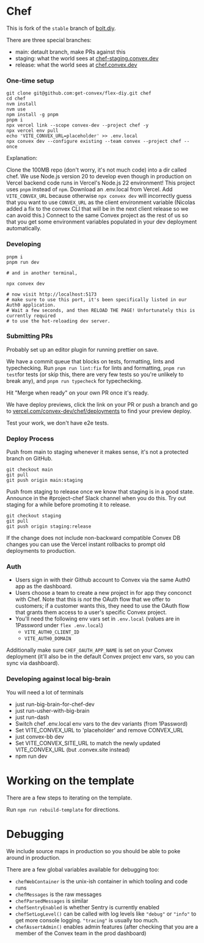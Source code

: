 # Chef

This is fork of the `stable` branch of [bolt.diy](https://github.com/stackblitz-labs/bolt.diy).

There are three special branches:

- main: detault branch, make PRs against this
- staging: what the world sees at [chef-staging.convex.dev](https://chef-staging.convex.dev)
- release: what the world sees at [chef.convex.dev](https://chef.convex.dev)

### One-time setup

```
git clone git@github.com:get-convex/flex-diy.git chef
cd chef
nvm install
nvm use
npm install -g pnpm
pnpm i
npx vercel link --scope convex-dev --project chef -y
npx vercel env pull
echo 'VITE_CONVEX_URL=placeholder' >> .env.local
npx convex dev --configure existing --team convex --project chef --once
```

Explanation:

Clone the 100MB repo (don't worry, it's not much code) into a dir called chef.
We use Node.js version 20 to develop even though in production on Vercel backend code runs in Vercel's Node.js 22 environment!
This project uses `pnpm` instead of `npm`. Download an .env.local from Vercel.
Add `VITE_CONVEX_URL` because otherwise `npx convex dev` will incorrectly guess that you want to use `CONVEX_URL` as the client environment variable (Nicolas added a fix to the convex CLI that will be in the next client release so we can avoid this.)
Connect to the same Convex project as the rest of us so that you get some environment variables populated in your dev deployment automatically.

### Developing

```
pnpm i
pnpm run dev

# and in another terminal,

npx convex dev

# now visit http://localhost:5173
# make sure to use this port, it's been specifically listed in our Auth0 application.
# Wait a few seconds, and then RELOAD THE PAGE! Unfortunately this is currently required
# to use the hot-reloading dev server.
```

### Submitting PRs

Probably set up an editor plugin for running prettier on save.

We have a commit queue that blocks on tests, formatting, lints and typechecking.
Run `pnpm run lint:fix` for lints and formatting, `pnpm run test`for tests (or skip this,
there are very few tests so you're unlikely to break any), and `pnpm run typecheck` for typechecking.

Hit "Merge when ready" on your own PR once it's ready.

We have deploy previews, click the link on
your PR or push a branch and go to [vercel.com/convex-dev/chef/deployments](https://vercel.com/convex-dev/chef/deployments)
to find your preview deploy.

Test your work, we don't have e2e tests.

### Deploy Process

Push from main to staging whenever it makes sense, it's not a protected branch on GitHub.

```
git checkout main
git pull
git push origin main:staging
```

Push from staging to release once we know that staging is in a good state.
Announce in the #project-chef Slack channel when you do this. Try out staging for a while before promoting it to
release.

```
git checkout staging
git pull
git push origin staging:release
```

If the change does not include non-backward compatible Convex DB changes you
can use the Vercel instant rollbacks to prompt old deployments to production.

### Auth

- Users sign in with their Github account to Convex via the same Auth0 app as the dashboard.
- Users choose a team to create a new project in for app they conconct with Chef.
  Note that this is _not_ the OAuth flow that we offer to customers; if a customer wants this,
  they need to use the OAuth flow that grants them access to a user's specific Convex project.
- You'll need the following env vars set in `.env.local` (values are in 1Password under `flex .env.local`)
  - `VITE_AUTH0_CLIENT_ID`
  - `VITE_AUTH0_DOMAIN`

Additionally make sure `CHEF_OAUTH_APP_NAME` is set on your Convex deployment
(it'll also be in the default Convex project env vars, so you can sync via dashboard).

### Developing against local big-brain

You will need a lot of terminals

- just run-big-brain-for-chef-dev
- just run-usher-with-big-brain
- just run-dash
- Switch chef .env.local env vars to the dev variants (from 1Password)
- Set VITE_CONVEX_URL to 'placeholder' and remove CONVEX_URL
- just convex-bb dev
- Set VITE_CONVEX_SITE_URL to match the newly updated VITE_CONVEX_URL (but .convex.site instead)
- npm run dev

# Working on the template

There are a few steps to iterating on the template.

Run `npm run rebuild-template` for directions.

# Debugging

We include source maps in production so you should be able to poke around in production.

There are a few global variables available for debugging too:

- `chefWebContainer` is the unix-ish container in which tooling and code runs
- `chefMessages` is the raw messages
- `chefParsedMessages` is similar
- `chefSentryEnabled` is whether Sentry is currently enabled
- `chefSetLogLevel()` can be called with log levels like `"debug"` or `"info"` to get more console logging. `"tracing"` is usually too much.
- `chefAssertAdmin()` enables admin features (after checking that you are a member of the Convex team in the prod dashboard)
